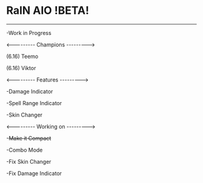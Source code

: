 # RaIN AIO !BETA!
___
-Work in Progress

<---------
Champions
--------->

(6.16) Teemo

(6.16) Viktor

<---------
Features
--------->

-Damage Indicator

-Spell Range Indicator

-Skin Changer

<---------
Working on
--------->

-~~Make it Compact~~

-Combo Mode

-Fix Skin Changer

-Fix Damage Indicator

